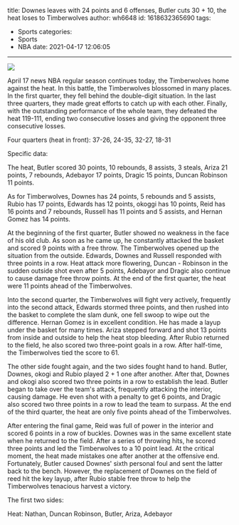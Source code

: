 title: Downes leaves with 24 points and 6 offenses, Butler cuts 30 + 10, the heat loses to Timberwolves
author: wh6648
id: 1618632365690
tags: 
- Sports
categories: 
- Sports
- NBA
date: 2021-04-17 12:06:05
---
![](https://p1.itc.cn/q_70/images01/20210417/54205dc2ee4b4c578b3a735be7afd679.jpeg)


April 17 news NBA regular season continues today, the Timberwolves home against the heat. In this battle, the Timberwolves blossomed in many places. In the first quarter, they fell behind the double-digit situation. In the last three quarters, they made great efforts to catch up with each other. Finally, with the outstanding performance of the whole team, they defeated the heat 119-111, ending two consecutive losses and giving the opponent three consecutive losses.

Four quarters (heat in front): 37-26, 24-35, 32-27, 18-31

Specific data:

The heat, Butler scored 30 points, 10 rebounds, 8 assists, 3 steals, Ariza 21 points, 7 rebounds, Adebayor 17 points, Dragic 15 points, Duncan Robinson 11 points.

As for Timberwolves, Downes has 24 points, 5 rebounds and 5 assists, Rubio has 17 points, Edwards has 12 points, okoggi has 10 points, Reid has 16 points and 7 rebounds, Russell has 11 points and 5 assists, and Hernan Gomez has 14 points.

At the beginning of the first quarter, Butler showed no weakness in the face of his old club. As soon as he came up, he constantly attacked the basket and scored 9 points with a free throw. The Timberwolves opened up the situation from the outside. Edwards, Downes and Russell responded with three points in a row. Heat attack more flowering, Duncan - Robinson in the sudden outside shot even after 5 points, Adebayor and Dragic also continue to cause damage free throw points. At the end of the first quarter, the heat were 11 points ahead of the Timberwolves.

Into the second quarter, the Timberwolves will fight very actively, frequently into the second attack, Edwards stormed three points, and then rushed into the basket to complete the slam dunk, one fell swoop to wipe out the difference. Hernan Gomez is in excellent condition. He has made a layup under the basket for many times. Ariza stepped forward and shot 13 points from inside and outside to help the heat stop bleeding. After Rubio returned to the field, he also scored two three-point goals in a row. After half-time, the Timberwolves tied the score to 61.

The other side fought again, and the two sides fought hand to hand. Butler, Downes, okogi and Rubio played 2 + 1 one after another. After that, Downes and okogi also scored two three points in a row to establish the lead. Butler began to take over the team's attack, frequently attacking the interior, causing damage. He even shot with a penalty to get 6 points, and Dragic also scored two three points in a row to lead the team to surpass. At the end of the third quarter, the heat are only five points ahead of the Timberwolves.

After entering the final game, Reid was full of power in the interior and scored 6 points in a row of buckles. Downes was in the same excellent state when he returned to the field. After a series of throwing hits, he scored three points and led the Timberwolves to a 10 point lead. At the critical moment, the heat made mistakes one after another at the offensive end. Fortunately, Butler caused Downes' sixth personal foul and sent the latter back to the bench. However, the replacement of Downes on the field of reed hit the key layup, after Rubio stable free throw to help the Timberwolves tenacious harvest a victory.

The first two sides:

Heat: Nathan, Duncan Robinson, Butler, Ariza, Adebayor

